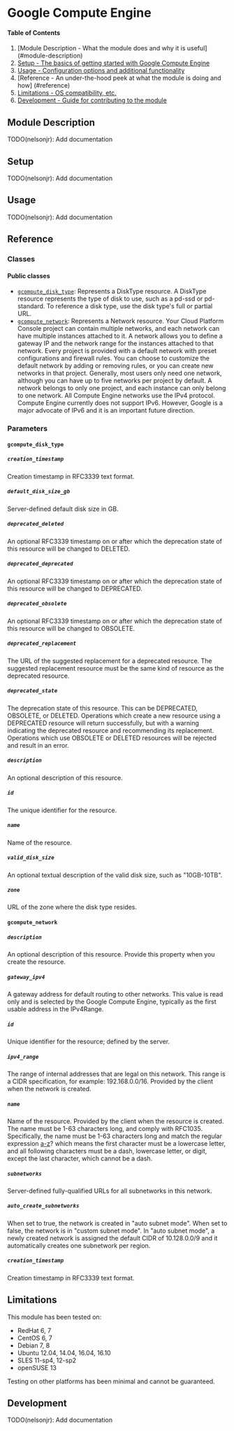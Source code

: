 # Google Compute Engine

#### Table of Contents

1. [Module Description - What the module does and why it is useful]
   (#module-description)
2. [Setup - The basics of getting started with Google Compute Engine](#setup)
3. [Usage - Configuration options and additional functionality](#usage)
4. [Reference - An under-the-hood peek at what the module is doing and how]
   (#reference)
5. [Limitations - OS compatibility, etc.](#limitations)
6. [Development - Guide for contributing to the module](#development)

## Module Description

TODO(nelsonjr): Add documentation

## Setup

TODO(nelsonjr): Add documentation

## Usage

TODO(nelsonjr): Add documentation

## Reference

### Classes

#### Public classes

* [`gcompute_disk_type`](#gcompute_disk_type):
    Represents a DiskType resource. A DiskType resource represents the type
    of
    disk to use, such as a pd-ssd or pd-standard. To reference a disk type,
    use the disk type's full or partial URL.
* [`gcompute_network`](#gcompute_network):
    Represents a Network resource.
    Your Cloud Platform Console project can contain multiple networks, and
    each network can have multiple instances attached to it. A network
    allows
    you to define a gateway IP and the network range for the instances
    attached to that network. Every project is provided with a default
    network
    with preset configurations and firewall rules. You can choose to
    customize
    the default network by adding or removing rules, or you can create new
    networks in that project. Generally, most users only need one network,
    although you can have up to five networks per project by default.
    A network belongs to only one project, and each instance can only
    belong
    to one network. All Compute Engine networks use the IPv4 protocol.
    Compute
    Engine currently does not support IPv6. However, Google is a major
    advocate of IPv6 and it is an important future direction.

### Parameters

#### `gcompute_disk_type`

##### `creation_timestamp`

  Creation timestamp in RFC3339 text format.

##### `default_disk_size_gb`

  Server-defined default disk size in GB.

##### `deprecated_deleted`

  An optional RFC3339 timestamp on or after which the deprecation state
  of this resource will be changed to DELETED.

##### `deprecated_deprecated`

  An optional RFC3339 timestamp on or after which the deprecation state
  of this resource will be changed to DEPRECATED.

##### `deprecated_obsolete`

  An optional RFC3339 timestamp on or after which the deprecation state
  of this resource will be changed to OBSOLETE.

##### `deprecated_replacement`

  The URL of the suggested replacement for a deprecated resource. The
  suggested replacement resource must be the same kind of resource as
  the deprecated resource.

##### `deprecated_state`

  The deprecation state of this resource. This can be DEPRECATED,
  OBSOLETE, or DELETED. Operations which create a new resource using a
  DEPRECATED resource will return successfully, but with a warning
  indicating the deprecated resource and recommending its replacement.
  Operations which use OBSOLETE or DELETED resources will be rejected
  and result in an error.

##### `description`

  An optional description of this resource.

##### `id`

  The unique identifier for the resource.

##### `name`

  Name of the resource.

##### `valid_disk_size`

  An optional textual description of the valid disk size, such as
  "10GB-10TB".

##### `zone`

  URL of the zone where the disk type resides.

#### `gcompute_network`

##### `description`

  An optional description of this resource. Provide this property when
  you create the resource.

##### `gateway_ipv4`

  A gateway address for default routing to other networks. This value is
  read only and is selected by the Google Compute Engine, typically as
  the first usable address in the IPv4Range.

##### `id`

  Unique identifier for the resource; defined by the server.

##### `ipv4_range`

  The range of internal addresses that are legal on this network. This
  range is a CIDR specification, for example: 192.168.0.0/16. Provided
  by the client when the network is created.

##### `name`

  Name of the resource. Provided by the client when the resource is
  created. The name must be 1-63 characters long, and comply with
  RFC1035. Specifically, the name must be 1-63 characters long and match
  the regular expression [a-z]([-a-z0-9]*[a-z0-9])? which means the
  first character must be a lowercase letter, and all following
  characters must be a dash, lowercase letter, or digit, except the last
  character, which cannot be a dash.

##### `subnetworks`

  Server-defined fully-qualified URLs for all subnetworks in this
  network.

##### `auto_create_subnetworks`

  When set to true, the network is created in "auto subnet mode". When
  set to false, the network is in "custom subnet mode".
  In "auto subnet mode", a newly created network is assigned the default
  CIDR of 10.128.0.0/9 and it automatically creates one subnetwork per
  region.

##### `creation_timestamp`

  Creation timestamp in RFC3339 text format.

## Limitations

This module has been tested on:

* RedHat 6, 7
* CentOS 6, 7
* Debian 7, 8
* Ubuntu 12.04, 14.04, 16.04, 16.10
* SLES 11-sp4, 12-sp2
* openSUSE 13

Testing on other platforms has been minimal and cannot be guaranteed.

## Development

TODO(nelsonjr): Add documentation
